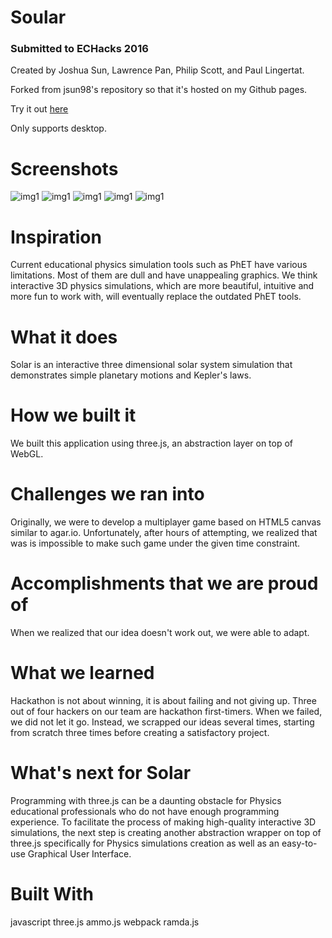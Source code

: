 # Soular
### Submitted to ECHacks 2016

Created by Joshua Sun, Lawrence Pan, Philip Scott, and Paul Lingertat.

Forked from jsun98's repository so that it's hosted on my Github pages.

Try it out [here](http://scottyfillups.io/soular)

Only supports desktop.

# Screenshots
![img1](http://res.cloudinary.com/rube0414/image/upload/v1504829942/1_v1jfpm.jpg)
![img1](http://res.cloudinary.com/rube0414/image/upload/v1504829942/2_ycebno.jpg)
![img1](http://res.cloudinary.com/rube0414/image/upload/v1504829942/3_p467tu.jpg)
![img1](http://res.cloudinary.com/rube0414/image/upload/v1504829942/5_bph2xt.jpg)
![img1](http://res.cloudinary.com/rube0414/image/upload/v1504829942/9_pwbab7.jpg)

# Inspiration
Current educational physics simulation tools such as PhET have various limitations. Most of them are dull and have unappealing graphics. We think interactive 3D physics simulations, which are more beautiful, intuitive and more fun to work with, will eventually replace the outdated PhET tools.

# What it does
Solar is an interactive three dimensional solar system simulation that demonstrates simple planetary motions and Kepler's laws.

# How we built it
We built this application using three.js, an abstraction layer on top of WebGL.

# Challenges we ran into
Originally, we were to develop a multiplayer game based on HTML5 canvas similar to agar.io. Unfortunately, after hours of attempting, we realized that was is impossible to make such game under the given time constraint.

# Accomplishments that we are proud of
When we realized that our idea doesn't work out, we were able to adapt.

# What we learned
Hackathon is not about winning, it is about failing and not giving up. Three out of four hackers on our team are hackathon first-timers. When we failed, we did not let it go. Instead, we scrapped our ideas several times, starting from scratch three times before creating a satisfactory project.

# What's next for Solar
Programming with three.js can be a daunting obstacle for Physics educational professionals who do not have enough programming experience. To facilitate the process of making high-quality interactive 3D simulations, the next step is creating another abstraction wrapper on top of three.js specifically for Physics simulations creation as well as an easy-to-use Graphical User Interface.

# Built With
javascript
three.js
ammo.js
webpack
ramda.js
